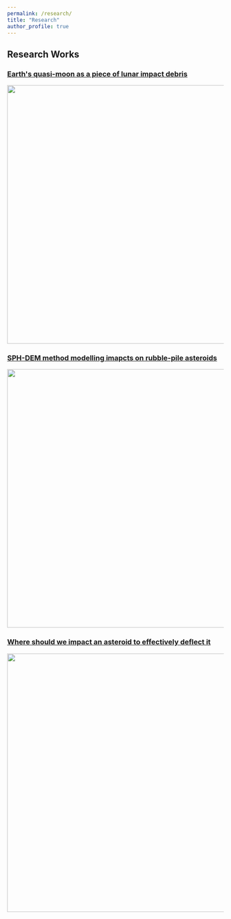 ```yaml
---
permalink: /research/
title: "Research"
author_profile: true
---
```


## Research Works

### <a href="https://www.nature.com/articles/s41550-024-02258-z" target="_blank">Earth's quasi-moon as a piece of lunar impact debris</a>

<img src="https://jiaoyf-thu.github.io/images/fig3.png"  width="600">

### [SPH-DEM method modelling imapcts on rubble-pile asteroids](https://doi.org/10.1093/mnras/stad3888)

<img src="https://jiaoyf-thu.github.io/images/fig2.png"  width="600">

### [Where should we impact an asteroid to effectively deflect it](https://arc.aiaa.org/doi/10.2514/1.G006876)

<img src="https://jiaoyf-thu.github.io/images/fig1.png"  width="600">
